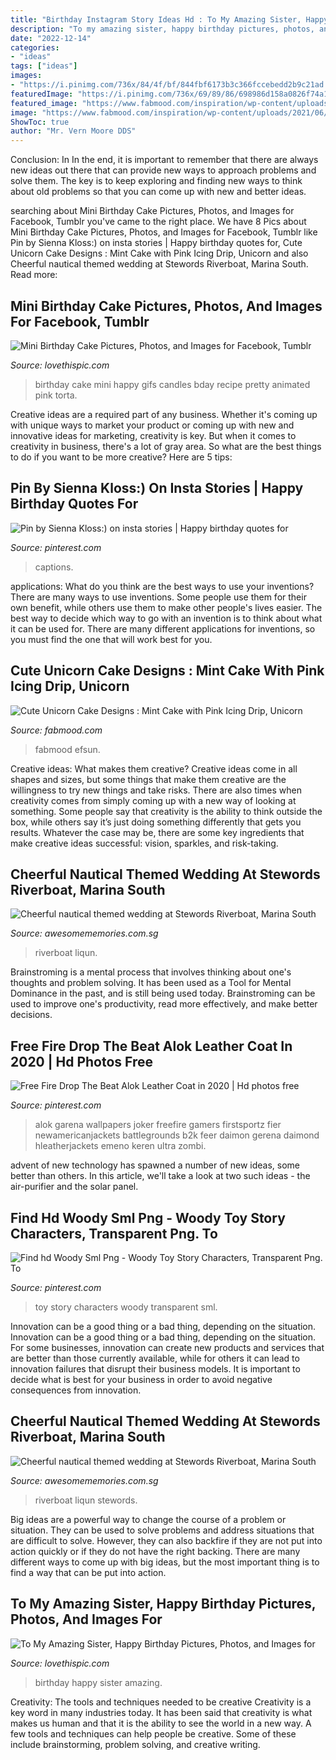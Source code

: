 ```yaml
---
title: "Birthday Instagram Story Ideas Hd : To My Amazing Sister, Happy Birthday Pictures, Photos, And Images For"
description: "To my amazing sister, happy birthday pictures, photos, and images for"
date: "2022-12-14"
categories:
- "ideas"
tags: ["ideas"]
images:
- "https://i.pinimg.com/736x/84/4f/bf/844fbf6173b3c366fccebedd2b9c21ad.jpg"
featuredImage: "https://i.pinimg.com/736x/69/89/86/698986d158a0826f74a1e82810707f3f.jpg"
featured_image: "https://www.fabmood.com/inspiration/wp-content/uploads/2021/06/unicorn-cake-12-370x640.jpg"
image: "https://www.fabmood.com/inspiration/wp-content/uploads/2021/06/unicorn-cake-12-370x640.jpg"
ShowToc: true
author: "Mr. Vern Moore DDS"
---
```



Conclusion: In
In the end, it is important to remember that there are always new ideas out there that can provide new ways to approach problems and solve them. The key is to keep exploring and finding new ways to think about old problems so that you can come up with new and better ideas.

	

		
searching about Mini Birthday Cake Pictures, Photos, and Images for Facebook, Tumblr you've came to the right place. We have 8 Pics about Mini Birthday Cake Pictures, Photos, and Images for Facebook, Tumblr like Pin by Sienna Kloss:) on insta stories | Happy birthday quotes for, Cute Unicorn Cake Designs : Mint Cake with Pink Icing Drip, Unicorn and also Cheerful nautical themed wedding at Stewords Riverboat, Marina South. Read more:
		
    
## Mini Birthday Cake Pictures, Photos, And Images For Facebook, Tumblr

<img loading=lazy src="http://www.lovethispic.com/uploaded_images/113738-Mini-Birthday-Cake.gif?1" onerror="this.onerror=null;this.src='https://tse2.mm.bing.net/th?id=OIP.gBDp8nlUzV-N72vMP1ip-QHaLG&amp;pid=15.1';" alt="Mini Birthday Cake Pictures, Photos, and Images for Facebook, Tumblr">

_Source: lovethispic.com_

>birthday cake mini happy gifs candles bday recipe pretty animated pink torta. 

	

Creative ideas are a required part of any business. Whether it's coming up with unique ways to market your product or coming up with new and innovative ideas for marketing, creativity is key. But when it comes to creativity in business, there's a lot of gray area. So what are the best things to do if you want to be more creative? Here are 5 tips: 

    
## Pin By Sienna Kloss:) On Insta Stories | Happy Birthday Quotes For

<img loading=lazy src="https://i.pinimg.com/736x/69/89/86/698986d158a0826f74a1e82810707f3f.jpg" onerror="this.onerror=null;this.src='https://tse1.mm.bing.net/th?id=OIP.iPlYOtH_Nv5xXEAOtXDcDQHaNL&amp;pid=15.1';" alt="Pin by Sienna Kloss:) on insta stories | Happy birthday quotes for">

_Source: pinterest.com_

>captions. 

	

applications: What do you think are the best ways to use your inventions?
There are many ways to use inventions. Some people use them for their own benefit, while others use them to make other people's lives easier. The best way to decide which way to go with an invention is to think about what it can be used for. There are many different applications for inventions, so you must find the one that will work best for you.

    
## Cute Unicorn Cake Designs : Mint Cake With Pink Icing Drip, Unicorn

<img loading=lazy src="https://www.fabmood.com/inspiration/wp-content/uploads/2021/06/unicorn-cake-12-370x640.jpg" onerror="this.onerror=null;this.src='https://tse2.mm.bing.net/th?id=OIP.YNfJgGv3I44PNZq9o9GKUwAAAA&amp;pid=15.1';" alt="Cute Unicorn Cake Designs : Mint Cake with Pink Icing Drip, Unicorn">

_Source: fabmood.com_

>fabmood efsun. 

	

Creative ideas: What makes them creative?
Creative ideas come in all shapes and sizes, but some things that make them creative are the willingness to try new things and take risks. There are also times when creativity comes from simply coming up with a new way of looking at something. Some people say that creativity is the ability to think outside the box, while others say it’s just doing something differently that gets you results. Whatever the case may be, there are some key ingredients that make creative ideas successful: vision, sparkles, and risk-taking.

    
## Cheerful Nautical Themed Wedding At Stewords Riverboat, Marina South

<img loading=lazy src="https://awesomememories.com.sg/wp-content/uploads/2014/05/Nautical-theme-wedding-at-Stewards-Riverboat_012.jpg" onerror="this.onerror=null;this.src='https://tse3.mm.bing.net/th?id=OIP.Up2rSpyNQLrk3NPrewvEGQHaLG&amp;pid=15.1';" alt="Cheerful nautical themed wedding at Stewords Riverboat, Marina South">

_Source: awesomememories.com.sg_

>riverboat liqun. 

	

Brainstroming is a mental process that involves thinking about one's thoughts and problem solving. It has been used as a Tool for Mental Dominance in the past, and is still being used today. Brainstroming can be used to improve one's productivity, read more effectively, and make better decisions.

    
## Free Fire Drop The Beat Alok Leather Coat In 2020 | Hd Photos Free

<img loading=lazy src="https://i.pinimg.com/736x/84/4f/bf/844fbf6173b3c366fccebedd2b9c21ad.jpg" onerror="this.onerror=null;this.src='https://tse4.mm.bing.net/th?id=OIP.kVP-q2Hg_iHRpoJ5gp6SMwHaJ4&amp;pid=15.1';" alt="Free Fire Drop The Beat Alok Leather Coat in 2020 | Hd photos free">

_Source: pinterest.com_

>alok garena wallpapers joker freefire gamers firstsportz fier newamericanjackets battlegrounds b2k feer daimon gerena daimond hleatherjackets emeno keren ultra zombi. 

	

advent of new technology has spawned a number of new ideas, some better than others. In this article, we'll take a look at two such ideas - the air-purifier and the solar panel.

    
## Find Hd Woody Sml Png - Woody Toy Story Characters, Transparent Png. To

<img loading=lazy src="https://i.pinimg.com/736x/cb/0c/19/cb0c19ecc82ea703e4ad2ce275d57bb9.jpg" onerror="this.onerror=null;this.src='https://tse2.mm.bing.net/th?id=OIP.fzAd3OOncl5YN3WZCcR9hwHaMS&amp;pid=15.1';" alt="Find hd Woody Sml Png - Woody Toy Story Characters, Transparent Png. To">

_Source: pinterest.com_

>toy story characters woody transparent sml. 

	

Innovation can be a good thing or a bad thing, depending on the situation.
Innovation can be a good thing or a bad thing, depending on the situation. For some businesses, innovation can create new products and services that are better than those currently available, while for others it can lead to innovation failures that disrupt their business models. It is important to decide what is best for your business in order to avoid negative consequences from innovation.

    
## Cheerful Nautical Themed Wedding At Stewords Riverboat, Marina South

<img loading=lazy src="https://awesomememories.com.sg/wp-content/uploads/2014/05/Nautical-theme-wedding-at-Stewards-Riverboat_006.jpg" onerror="this.onerror=null;this.src='https://tse4.mm.bing.net/th?id=OIP.qKGPwxvpSpTi8jO1naOWtQHaLH&amp;pid=15.1';" alt="Cheerful nautical themed wedding at Stewords Riverboat, Marina South">

_Source: awesomememories.com.sg_

>riverboat liqun stewords. 

	

Big ideas are a powerful way to change the course of a problem or situation. They can be used to solve problems and address situations that are difficult to solve. However, they can also backfire if they are not put into action quickly or if they do not have the right backing. There are many different ways to come up with big ideas, but the most important thing is to find a way that can be put into action.

    
## To My Amazing Sister, Happy Birthday Pictures, Photos, And Images For

<img loading=lazy src="http://www.lovethispic.com/uploaded_images/339413-To-My-Amazing-Sister-Happy-Birthday.jpg" onerror="this.onerror=null;this.src='https://tse4.mm.bing.net/th?id=OIP.zrPoN0nri0OyqQizpYF9uwAAAA&amp;pid=15.1';" alt="To My Amazing Sister, Happy Birthday Pictures, Photos, and Images for">

_Source: lovethispic.com_

>birthday happy sister amazing. 

	

Creativity: The tools and techniques needed to be creative
Creativity is a key word in many industries today. It has been said that creativity is what makes us human and that it is the ability to see the world in a new way. A few tools and techniques can help people be creative. Some of these include brainstorming, problem solving, and creative writing.

